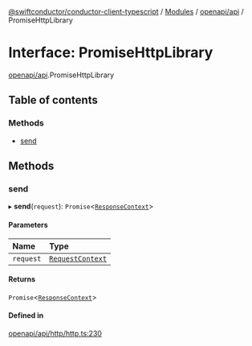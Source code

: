 [@swiftconductor/conductor-client-typescript](../README.md) / [Modules](../modules.md) / [openapi/api](../modules/openapi_api.md) / PromiseHttpLibrary

# Interface: PromiseHttpLibrary

[openapi/api](../modules/openapi_api.md).PromiseHttpLibrary

## Table of contents

### Methods

- [send](openapi_api.PromiseHttpLibrary.md#send)

## Methods

### send

▸ **send**(`request`): `Promise`\<[`ResponseContext`](../classes/openapi_api.ResponseContext.md)\>

#### Parameters

| Name | Type |
| :------ | :------ |
| `request` | [`RequestContext`](../classes/openapi_api.RequestContext.md) |

#### Returns

`Promise`\<[`ResponseContext`](../classes/openapi_api.ResponseContext.md)\>

#### Defined in

[openapi/api/http/http.ts:230](https://github.com/swift-conductor/conductor-client-typescript/blob/9866b7c/openapi/api/http/http.ts#L230)
